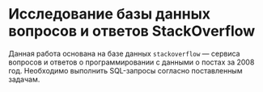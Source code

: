 # Исследование базы данных вопросов и ответов StackOverflow
Данная работа основана на базе данных `stackoverflow` — сервиса вопросов и ответов о программировании с данными о постах за 2008 год. Необходимо выполнить SQL-запросы согласно поставленным задачам.
